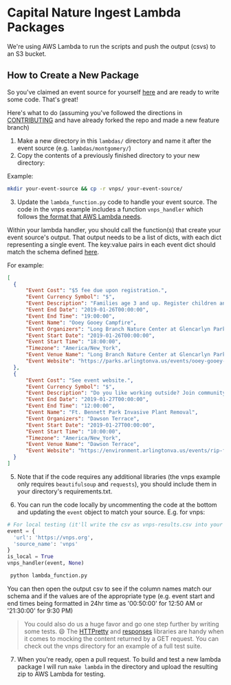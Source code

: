 # Capital Nature Ingest Lambda Packages
We're using AWS Lambda to run the scripts and push the output (csvs) to an S3 bucket.

## How to Create a New Package
So you've claimed an event source for yourself [here](https://docs.google.com/spreadsheets/d/1znSHrheEjqmb6OhhZ0ADse844A0Qp9RhsApczMGWSKk/edit#gid=1708332455) and are ready to write some code. That's great!

Here's what to do (assuming you've followed the directions in [CONTRIBUTING](https://github.com/DataKind-DC/capital-nature-ingest/blob/master/.github/CONTRIBUTING.md) and have already forked the repo and made a new feature branch)

1. Make a new directory in this `lambdas/` directory and name it after the event source (e.g. `lambdas/montgomery/`)
2. Copy the contents of a previously finished directory to your new directory:

  Example:
  ```bash
  mkdir your-event-source && cp -r vnps/ your-event-source/
  ```

3. Update the `lambda_function.py` code to handle your event source. The code in the vnps example includes a function `vnps_handler` which follows [the format that AWS Lambda needs](https://docs.aws.amazon.com/lambda/latest/dg/python-programming-model-handler-types.html).

Within your lambda handler, you should call the function(s) that create your event source's output. That output needs to be a list of dicts, with each dict representing a single event. The key:value pairs in each event dict should match the schema defined [here](https://github.com/DataKind-DC/capital-nature-ingest/blob/master/event_schema.md).

For example:
  ```json
[
    {
        "Event Cost": "$5 fee due upon registration.",
        "Event Currency Symbol": "$",
        "Event Description": "Families age 3 and up. Register children and adults; children must be accompanied by a registered adult. We use all sorts of cookies, marshmallows and toppings for the most decadent campfire mores ever! For information: 703-228-6535. Meet at Long Branch Nature Center. Registration Required: Resident registration begins at 8:00am on 11/13/2018. Non-resident registration begins at 8:00am on 11/14/2018.",
        "Event End Date": "2019-01-26T00:00:00",
        "Event End Time": "19:00:00",
        "Event Name": "Ooey Gooey Campfire",
        "Event Organizers": "Long Branch Nature Center at Glencarlyn Park",
        "Event Start Date": "2019-01-26T00:00:00",
        "Event Start Time": "18:00:00",
        "Timezone": "America/New_York",
        "Event Venue Name": "Long Branch Nature Center at Glencarlyn Park",
        "Event Website": "https://parks.arlingtonva.us/events/ooey-gooey-campfire/"
    },
    {
        "Event Cost": "See event website.",
        "Event Currency Symbol": "$",
        "Event Description": "Do you like working outside? Join community volunteers in protecting the local environment from invasive plants. This is a continuing project on the fourth Sunday of each month to reclaim the natural area around Ft. Bennett Park from invasive plants. If you have your own garden gloves and tools, please bring them along. Training and additional tools will be provided. Be sure to come dressed for work, wear long pants, long sleeves, and perhaps a hat. You may also want to bring along a water bottle. These events are for volunteers ages 9 to adult. If you are under 18 years old, a parent or guardian will have to sign our volunteer sign-in sheet before you can participate. Training will be provided at the events. There is no need to RSVP unless you are interested in bringing a group of more than five volunteers. Meet in the parking lot behind Dawson Terrace Community Center.",
        "Event End Date": "2019-01-27T00:00:00",
        "Event End Time": "12:00:00",
        "Event Name": "Ft. Bennett Park Invasive Plant Removal",
        "Event Organizers": "Dawson Terrace",
        "Event Start Date": "2019-01-27T00:00:00",
        "Event Start Time": "10:00:00",
        "Timezone": "America/New_York",
        "Event Venue Name": "Dawson Terrace",
        "Event Website": "https://environment.arlingtonva.us/events/rip-ft-bennett-park-2019-01-27/"
    }
]
  ```

5. Note that if the code requires any additional libraries (the vnps example only requires `beautifulsoup` and `requests`), you should include them in your directory's requirements.txt.

6. You can run the code locally by uncommenting the code at the bottom and updating the `event` object to match your source. E.g. for vnps:

  ```python
  # For local testing (it'll write the csv as vnps-results.csv into your working dir)
  event = {
    'url': 'https://vnps.org',
    'source_name': 'vnps'
  }
  is_local = True
  vnps_handler(event, None)
  ```
  
 ```bash
  python lambda_function.py
 ```

You can then open the output csv to see if the column names match our schema and if the values are of the appropriate type (e.g. event start and end times being formatted in 24hr time as '00:50:00' for 12:50 AM or '21:30:00' for 9:30 PM)
 
>You could also do us a huge favor and go one step further by writing some tests. :smile: The [HTTPretty](https://httpretty.readthedocs.io/en/latest/) and [responses](https://github.com/getsentry/responses) libraries are handy when it comes to mocking the content returned by a GET request. You can check out the vnps directory for an example of a full test suite.

7. When you're ready, open a pull request. To build and test a new lambda package I will run `make lambda` in the directory and upload the resulting zip to AWS Lambda for testing.
